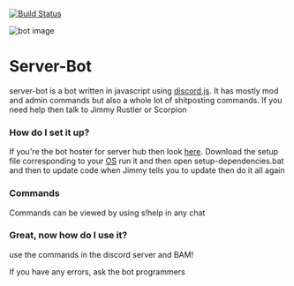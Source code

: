 [![Build Status](https://travis-ci.org/Server-Hub-Discord/Staff-Mod-Bot.svg?branch=master)](https://travis-ci.org/Server-Hub-Discord/Staff-Mod-Bot)

![bot image](https://cdn.discordapp.com/attachments/269880942678638604/285425914613858306/eJwFwVEOgyAMANC7cABqi9TpbQgSNFNKaM0-lt19733dMy63ucOs6wawn5pl7F5NRqrFV5F6ldRP9VluSGYpH3dppkAc55lfHEKcmBEDAi0TLbjSSoQRAyHD095NPs33.png)

# Server-Bot

server-bot is a bot written in javascript using [discord.js](https://github.com/hydrabolt/discord.js "discord.js library"). It has mostly mod and admin commands but also a whole lot of shitposting commands. If you need help then talk to Jimmy Rustler or Scorpion

### How do I set it up?

If you're the bot hoster for server hub then look [here](https://github.com/Server-Hub-Discord/development-rep/releases/tag/v1.0). Download the setup file corresponding to your [OS](https://en.wikipedia.org/wiki/Operating_system) run it and then open setup-dependencies.bat and then to update code when Jimmy tells you to update then do it all again

### Commands

Commands can be viewed by using s!help in any chat

### Great, now how do I use it?
use the commands in the discord server and BAM!

If you have any errors, ask the bot programmers
